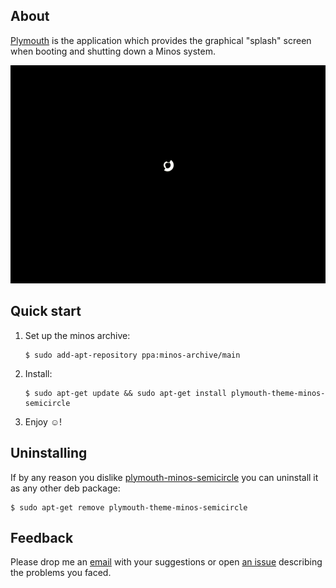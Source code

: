 ## About

[Plymouth](http://en.wikipedia.org/wiki/Plymouth_(software)) is the application which provides the graphical "splash" screen when booting and shutting down a Minos system. 

<p align="center">
<img src="https://github.com/minos-org/plymouth-theme-minos-semicircle/blob/master/plymouth-minos-semicircle.gif" alt="minos-semicircle-theme"/>
</p>

## Quick start

1. Set up the minos archive:

   ```
   $ sudo add-apt-repository ppa:minos-archive/main
   ```

2. Install:

   ```
   $ sudo apt-get update && sudo apt-get install plymouth-theme-minos-semicircle
   ```

3. Enjoy ☺!

## Uninstalling

If by any reason you dislike [plymouth-minos-semicircle](https://github.com/chilicuil/shundle) you can uninstall it as any other deb package:

   ```
   $ sudo apt-get remove plymouth-theme-minos-semicircle
   ```

## Feedback

Please drop me an [email](mailto:m@javier.io) with your suggestions or open [an issue](https://github.com/chilicuil/shundle/issues) describing the problems you faced.

